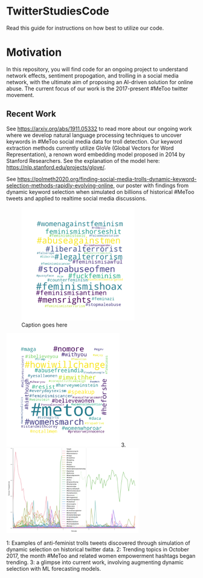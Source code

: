 # TwitterStudiesCode


Read this guide for instructions on how best to utilize our code.

# Motivation 

In this repository, you will find code for an ongoing project to understand network effects, 
sentiment propogation, and trolling in a social media network, with 
the ultimate aim of proposing an AI-driven solution for online abuse. 
The current focus of our work is the 2017-present #MeToo twitter movement. 



## Recent Work 
See https://arxiv.org/abs/1911.05332 to read more about our ongoing work where we develop
natural language processing techniques to uncover keywords in #MeToo social media 
data for troll detection. Our keyword extraction methods currently utilize GloVe (Global Vectors for 
Word Representation), a renown word embedding model proposed in 2014 by Stanford Researchers.
See the explanation of the model here: https://nlp.stanford.edu/projects/glove/.


See https://polmeth2020.org/finding-social-media-trolls-dynamic-keyword-selection-methods-rapidly-evolving-online, 
our poster with findings from dynamic keyword selection when simulated on billions of historical #MeToo tweets and applied to realtime 
social media discussions.


<figure>
    <img src="/twitter/troll_example.png" width="300" height="300"> 
    <figcaption>Caption goes here</figcaption>
</figure>

<img src="/twitter/WH_Oct17.png" width="300" height="300"> 3. <img src="/twitter/freq-analysis.png" width="350" height="225">

1: Examples of anti-feminist trolls tweets discovered through simulation of dynamic selection on historical twitter data. 2: Trending topics in October 2017, the month #MeToo and related women empowerment hashtags began trending. 3: a glimpse into current work, involving augmenting dynamic selection with ML forecasting models. 
